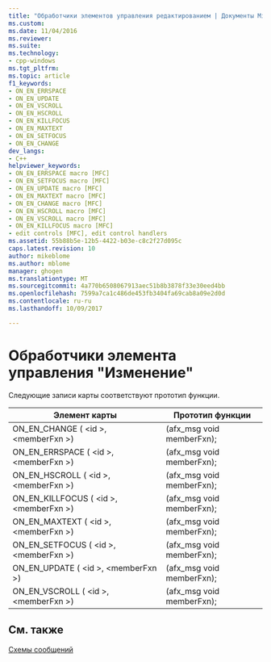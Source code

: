```yaml
---
title: "Обработчики элементов управления редактированием | Документы Microsoft"
ms.custom: 
ms.date: 11/04/2016
ms.reviewer: 
ms.suite: 
ms.technology:
- cpp-windows
ms.tgt_pltfrm: 
ms.topic: article
f1_keywords:
- ON_EN_ERRSPACE
- ON_EN_UPDATE
- ON_EN_VSCROLL
- ON_EN_HSCROLL
- ON_EN_KILLFOCUS
- ON_EN_MAXTEXT
- ON_EN_SETFOCUS
- ON_EN_CHANGE
dev_langs:
- C++
helpviewer_keywords:
- ON_EN_ERRSPACE macro [MFC]
- ON_EN_SETFOCUS macro [MFC]
- ON_EN_UPDATE macro [MFC]
- ON_EN_MAXTEXT macro [MFC]
- ON_EN_CHANGE macro [MFC]
- ON_EN_HSCROLL macro [MFC]
- ON_EN_VSCROLL macro [MFC]
- ON_EN_KILLFOCUS macro [MFC]
- edit controls [MFC], edit control handlers
ms.assetid: 55b88b5e-12b5-4422-b03e-c8c2f27d095c
caps.latest.revision: 10
author: mikeblome
ms.author: mblome
manager: ghogen
ms.translationtype: MT
ms.sourcegitcommit: 4a770b6508067913aec51b8b3878f33e30eed4bb
ms.openlocfilehash: 7599a7ca1c486de453fb3404fa69cab8a09e2d0d
ms.contentlocale: ru-ru
ms.lasthandoff: 10/09/2017

---
```

# <a name="edit-control-handlers"></a>Обработчики элемента управления "Изменение"
Следующие записи карты соответствуют прототип функции.  
  
|Элемент карты|Прототип функции|  
|---------------|------------------------|  
|ON_EN_CHANGE ( \<id >, \<memberFxn >)|(afx_msg void memberFxn);|  
|ON_EN_ERRSPACE ( \<id >, \<memberFxn >)|(afx_msg void memberFxn);|  
|ON_EN_HSCROLL ( \<id >, \<memberFxn >)|(afx_msg void memberFxn);|  
|ON_EN_KILLFOCUS ( \<id >, \<memberFxn >)|(afx_msg void memberFxn);|  
|ON_EN_MAXTEXT ( \<id >, \<memberFxn >)|(afx_msg void memberFxn);|  
|ON_EN_SETFOCUS ( \<id >, \<memberFxn >)|(afx_msg void memberFxn);|  
|ON_EN_UPDATE ( \<id >, \<memberFxn >)|(afx_msg void memberFxn);|  
|ON_EN_VSCROLL ( \<id >, \<memberFxn >)|(afx_msg void memberFxn);|  
  
## <a name="see-also"></a>См. также  
 [Схемы сообщений](../../mfc/reference/message-maps-mfc.md)


